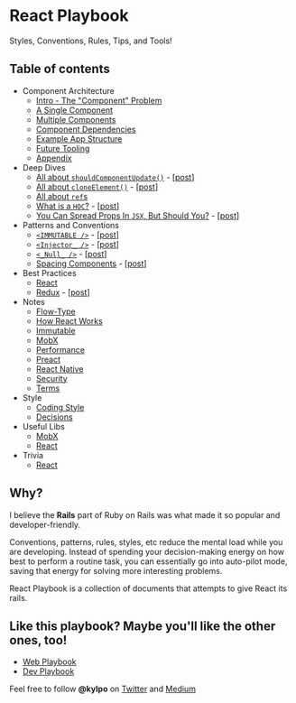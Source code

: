 # React Playbook
Styles, Conventions, Rules, Tips, and Tools!

## Table of contents
- Component Architecture
  - [Intro - The "Component" Problem](https://github.com/kylpo/react-playbook/blob/master/component-architecture/1_The-Component-Problem.md)
  - [A Single Component](https://github.com/kylpo/react-playbook/blob/master/component-architecture/2_A-Component.md)
  - [Multiple Components](https://github.com/kylpo/react-playbook/blob/master/component-architecture/3_Multiple-Components.md)
  - [Component Dependencies](https://github.com/kylpo/react-playbook/blob/master/component-architecture/4_Component-Dependencies.md)
  - [Example App Structure](https://github.com/kylpo/react-playbook/blob/master/component-architecture/5_Example-App-Structure.md)
  - [Future Tooling](https://github.com/kylpo/react-playbook/blob/master/component-architecture/6_Future-Tooling.md)
  - [Appendix](https://github.com/kylpo/react-playbook/blob/master/component-architecture/Appendix.md)
- Deep Dives
  - [All about `shouldComponentUpdate()`](https://github.com/kylpo/react-playbook/blob/master/deep-dives/shouldComponentUpdate.md) - [[post](https://medium.com/@kylpo/all-about-reacts-shouldcomponentupdate-cc3b1e497e97)]
  - [All about `cloneElement()`](https://github.com/kylpo/react-playbook/blob/master/deep-dives/cloneElement.md) - [[post](https://medium.com/@kylpo/all-about-reacts-cloneelement-964853391337)]
  - [All about `ref`s](https://github.com/kylpo/react-playbook/blob/master/deep-dives/ref.md)
  - [What is a `HOC`?](https://github.com/kylpo/react-playbook/blob/master/deep-dives/HOC.md) - [[post](https://medium.com/@kylpo/what-is-a-hoc-bf91060be8b2)]
  - [You Can Spread Props In `JSX`, But Should You?](https://github.com/kylpo/react-playbook/blob/master/deep-dives/JSX-Spread.md) - [[post](https://medium.com/@kylpo/you-can-spread-props-in-jsx-but-should-you-6cc3e766e281)]
- Patterns and Conventions
  - [`<IMMUTABLE />`](https://github.com/kylpo/react-playbook/blob/master/patterns/Immutable-Component.md) - [[post](https://medium.com/@kylpo/a-standard-and-naming-convention-for-immutable-components-7a933f5f5118)]
  - [`<Injector_ />`](https://github.com/kylpo/react-playbook/blob/master/patterns/Injector-Component.md) - [[post](https://medium.com/@kylpo/a-naming-convention-for-injector-components-c421a07debe5)]
  - [`<_Null_ />`](https://github.com/kylpo/react-playbook/blob/master/patterns/Null-Component.md) - [[post](https://medium.com/@kylpo/a-naming-convention-for-null-components-fb0ab91b7cd2)]
  - [Spacing Components](https://github.com/kylpo/react-playbook/blob/master/patterns/Spacing-Components.md) - [[post](https://medium.com/@kylpo/spacing-components-612ec4cf97ee)]
- Best Practices
  - [React](https://github.com/kylpo/react-playbook/blob/master/best-practices/react.md)
  - [Redux](https://github.com/kylpo/react-playbook/blob/master/best-practices/redux.md) - [[post](https://medium.com/@kylpo/redux-best-practices-eef55a20cc72)]
- Notes
  - [Flow-Type](https://github.com/kylpo/react-playbook/blob/master/notes/flow-type.md)
  - [How React Works](https://github.com/kylpo/react-playbook/blob/master/notes/how-react-works.md)
  - [Immutable](https://github.com/kylpo/react-playbook/blob/master/notes/immutable.md)
  - [MobX](https://github.com/kylpo/react-playbook/blob/master/notes/mobx.md)
  - [Performance](https://github.com/kylpo/react-playbook/blob/master/notes/performance.md)
  - [Preact](https://github.com/kylpo/react-playbook/blob/master/notes/preact.md)
  - [React Native](https://github.com/kylpo/react-playbook/blob/master/notes/react-native.md)
  - [Security](https://github.com/kylpo/react-playbook/blob/master/notes/security.md)
  - [Terms](https://github.com/kylpo/react-playbook/blob/master/notes/terms.md)
- Style
  - [Coding Style](https://github.com/kylpo/react-playbook/blob/master/style/Code-Style.md)
  - [Decisions](https://github.com/kylpo/react-playbook/blob/master/style/Decisions.md)
- Useful Libs
  - [MobX](https://github.com/kylpo/react-playbook/blob/master/libs/mobx.md)
  - [React](https://github.com/kylpo/react-playbook/blob/master/libs/react.md)
- Trivia
  - [React](https://github.com/kylpo/react-playbook/blob/master/trivia/react.md)

## Why?
I believe the __Rails__ part of Ruby on Rails was what made it so popular and developer-friendly.

Conventions, patterns, rules, styles, etc reduce the mental load while you are developing. Instead of spending your decision-making energy on how best to perform a routine task, you can essentially go into auto-pilot mode, saving that energy for solving more interesting problems.

React Playbook is a collection of documents that attempts to give React its rails.

## Like this playbook? Maybe you'll like the other ones, too!
- [Web Playbook](https://github.com/kylpo/web-playbook)
- [Dev Playbook](https://github.com/kylpo/dev-playbook)

Feel free to follow **@kylpo** on [Twitter](https://twitter.com/kylpo) and [Medium](https://medium.com/@kylpo)
